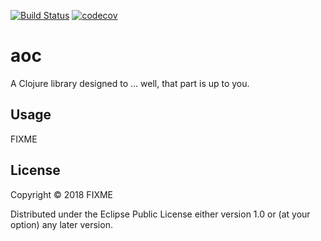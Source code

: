 [![Build Status](https://travis-ci.com/yi-jiayu/advent-of-clode.svg?branch=master)](https://travis-ci.com/yi-jiayu/advent-of-clode)
[![codecov](https://codecov.io/gh/yi-jiayu/advent-of-clode/branch/master/graph/badge.svg)](https://codecov.io/gh/yi-jiayu/advent-of-clode)

# aoc

A Clojure library designed to ... well, that part is up to you.

## Usage

FIXME

## License

Copyright © 2018 FIXME

Distributed under the Eclipse Public License either version 1.0 or (at
your option) any later version.
